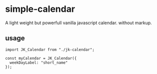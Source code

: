 # simple-calendar
A light weight but powerfull vanilla javascript calendar. without markup. 


## usage
```
import JK_Calendar from "./jk-calendar";

const myCalendar = JK_Calendar({
  weekDayLabel: "short_name"
});


```
